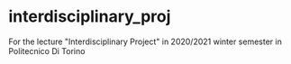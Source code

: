 # interdisciplinary_proj

For the lecture "Interdisciplinary Project" in 2020/2021 winter semester in Politecnico Di Torino
